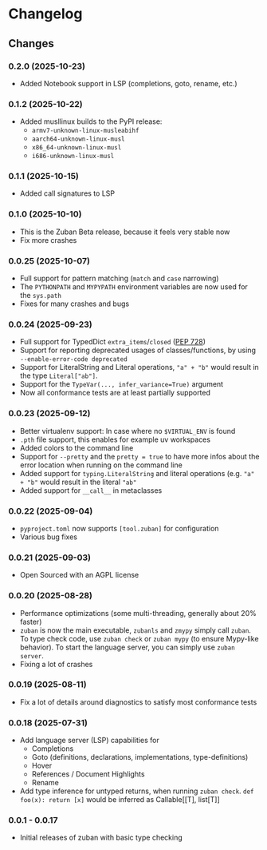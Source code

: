 # Changelog

## Changes

### 0.2.0 (2025-10-23)

- Added Notebook support in LSP (completions, goto, rename, etc.)

### 0.1.2 (2025-10-22)

- Added musllinux builds to the PyPI release:
  - `armv7-unknown-linux-musleabihf`
  - `aarch64-unknown-linux-musl`
  - `x86_64-unknown-linux-musl`
  - `i686-unknown-linux-musl`

### 0.1.1 (2025-10-15)

- Added call signatures to LSP

### 0.1.0 (2025-10-10)

- This is the Zuban Beta release, because it feels very stable now
- Fix more crashes

### 0.0.25 (2025-10-07)

- Full support for pattern matching (`match` and `case` narrowing)
- The `PYTHONPATH` and `MYPYPATH` environment variables are now used for the `sys.path`
- Fixes for many crashes and bugs

### 0.0.24 (2025-09-23)

* Full support for TypedDict `extra_items`/`closed` ([PEP 728](https://peps.python.org/pep-0728/))
* Support for reporting deprecated usages of classes/functions, by using `--enable-error-code deprecated`
* Support for LiteralString and Literal operations, `"a" + "b"` would result in the type `Literal["ab"]`.
* Support for the `TypeVar(..., infer_variance=True)` argument
* Now all conformance tests are at least partially supported

### 0.0.23 (2025-09-12)

* Better virtualenv support: In case where no `$VIRTUAL_ENV` is found
* `.pth` file support, this enables for example uv workspaces
* Added colors to the command line
* Support for `--pretty` and the `pretty = true` to have more infos about the
  error location when running on the command line
* Added support for `typing.LiteralString` and literal operations (e.g. `"a" +
  "b"` would result in the literal `"ab"`
* Added support for `__call__` in metaclasses

### 0.0.22 (2025-09-04)

* `pyproject.toml` now supports `[tool.zuban]` for configuration
* Various bug fixes

### 0.0.21 (2025-09-03)

* Open Sourced with an AGPL license

### 0.0.20 (2025-08-28)

* Performance optimizations (some multi-threading, generally about 20% faster)
* `zuban` is now the main executable, `zubanls` and `zmypy` simply call `zuban`.
  To type check code, use `zuban check` or `zuban mypy` (to ensure Mypy-like behavior).
  To start the language server, you can simply use `zuban server`.
* Fixing a lot of crashes

### 0.0.19 (2025-08-11)

* Fix a lot of details around diagnostics to satisfy most conformance tests

### 0.0.18 (2025-07-31)

* Add language server (LSP) capabilities for
    * Completions
    * Goto (definitions, declarations, implementations, type-definitions)
    * Hover
    * References / Document Highlights
    * Rename
* Add type inference for untyped returns, when running `zuban check`.
  `def foo(x): return [x]` would be inferred as Callable[[T], list[T]]

### 0.0.1 - 0.0.17

* Initial releases of zuban with basic type checking
